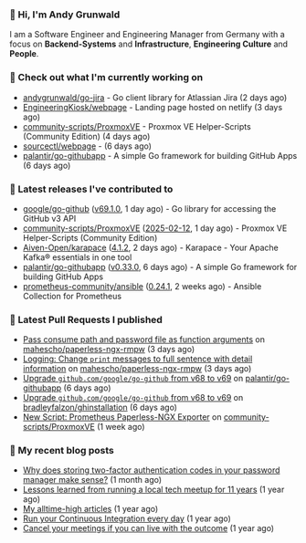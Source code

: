 ### 👋 Hi, I'm Andy Grunwald

I am a Software Engineer and Engineering Manager from Germany with a focus on **Backend-Systems** and **Infrastructure**, **Engineering Culture** and **People**.

### 👷 Check out what I'm currently working on


- [andygrunwald/go-jira](https://github.com/andygrunwald/go-jira) - Go client library for Atlassian Jira (2 days ago)
- [EngineeringKiosk/webpage](https://github.com/EngineeringKiosk/webpage) - Landing page hosted on netlify (3 days ago)
- [community-scripts/ProxmoxVE](https://github.com/community-scripts/ProxmoxVE) - Proxmox VE Helper-Scripts (Community Edition)  (4 days ago)
- [sourcectl/webpage](https://github.com/sourcectl/webpage) -  (6 days ago)
- [palantir/go-githubapp](https://github.com/palantir/go-githubapp) - A simple Go framework for building GitHub Apps (6 days ago)

### 🔭 Latest releases I've contributed to


- [google/go-github](https://github.com/google/go-github) ([v69.1.0](https://github.com/google/go-github/releases/tag/v69.1.0), 1 day ago) - Go library for accessing the GitHub v3 API
- [community-scripts/ProxmoxVE](https://github.com/community-scripts/ProxmoxVE) ([2025-02-12](https://github.com/community-scripts/ProxmoxVE/releases/tag/2025-02-12), 1 day ago) - Proxmox VE Helper-Scripts (Community Edition) 
- [Aiven-Open/karapace](https://github.com/Aiven-Open/karapace) ([4.1.2](https://github.com/Aiven-Open/karapace/releases/tag/4.1.2), 2 days ago) - Karapace - Your Apache Kafka® essentials in one tool
- [palantir/go-githubapp](https://github.com/palantir/go-githubapp) ([v0.33.0](https://github.com/palantir/go-githubapp/releases/tag/v0.33.0), 6 days ago) - A simple Go framework for building GitHub Apps
- [prometheus-community/ansible](https://github.com/prometheus-community/ansible) ([0.24.1](https://github.com/prometheus-community/ansible/releases/tag/0.24.1), 2 weeks ago) - Ansible Collection for Prometheus

### 🔨 Latest Pull Requests I published


- [Pass consume path and password file as function arguments](https://github.com/mahescho/paperless-ngx-rmpw/pull/4) on [mahescho/paperless-ngx-rmpw](https://github.com/mahescho/paperless-ngx-rmpw) (3 days ago)
- [Logging: Change `print` messages to full sentence with detail information](https://github.com/mahescho/paperless-ngx-rmpw/pull/3) on [mahescho/paperless-ngx-rmpw](https://github.com/mahescho/paperless-ngx-rmpw) (3 days ago)
- [Upgrade `github.com/google/go-github` from v68 to v69](https://github.com/palantir/go-githubapp/pull/417) on [palantir/go-githubapp](https://github.com/palantir/go-githubapp) (6 days ago)
- [Upgrade `github.com/google/go-github` from v68 to v69](https://github.com/bradleyfalzon/ghinstallation/pull/142) on [bradleyfalzon/ghinstallation](https://github.com/bradleyfalzon/ghinstallation) (6 days ago)
- [New Script: Prometheus Paperless-NGX Exporter](https://github.com/community-scripts/ProxmoxVE/pull/2153) on [community-scripts/ProxmoxVE](https://github.com/community-scripts/ProxmoxVE) (1 week ago)

### 📝 My recent blog posts


- [Why does storing two-factor authentication codes in your password manager make sense?](https://andygrunwald.com/blog/why-does-storing-two-factor-authentication-codes-in-your-password-manager-make-sense/) (1 month ago)
- [Lessons learned from running a local tech meetup for 11 years](https://andygrunwald.com/blog/lessons-learned-from-running-a-local-tech-meetup-for-11-years/) (1 year ago)
- [My alltime-high articles](https://andygrunwald.com/blog/my-all-time-high-articles/) (1 year ago)
- [Run your Continuous Integration every day](https://andygrunwald.com/blog/run-your-continuous-integration-every-day/) (1 year ago)
- [Cancel your meetings if you can live with the outcome](https://andygrunwald.com/blog/cancel-your-meetings-if-you-can-live-with-the-outcome/) (1 year ago)
